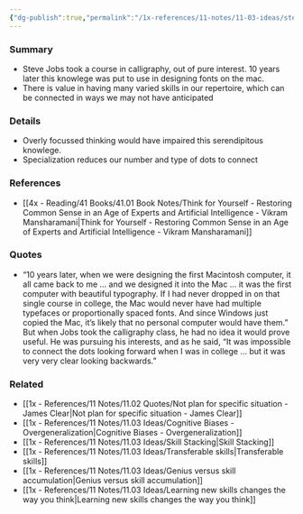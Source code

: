 ```yaml
---
{"dg-publish":true,"permalink":"/1x-references/11-notes/11-03-ideas/steve-jobs-course-in-typography-informed-later-design-for-the-mac/","title":"Steve Jobs course in typography informed later design for the mac","dgShowBacklinks":false}
---
```



### Summary
- Steve Jobs took a course in calligraphy, out of pure interest. 10 years later this knowlege was put to use in designing fonts on the mac.
- There is value in having many varied skills in our repertoire, which can be connected in ways we may not have anticipated

### Details
- Overly focussed thinking would have impaired this serendipitous knowlege.
- Specialization reduces our number and type of dots to connect

### References
- [[4x - Reading/41 Books/41.01 Book Notes/Think for Yourself - Restoring Common Sense in an Age of Experts and Artificial Intelligence - Vikram Mansharamani\|Think for Yourself - Restoring Common Sense in an Age of Experts and Artificial Intelligence - Vikram Mansharamani]]

### Quotes
- “10 years later, when we were designing the first Macintosh computer, it all came back to me … and we designed it into the Mac … it was the first computer with beautiful typography. If I had never dropped in on that single course in college, the Mac would never have had multiple typefaces or proportionally spaced fonts. And since Windows just copied the Mac, it’s likely that no personal computer would have them.” But when Jobs took the calligraphy class, he had no idea it would prove useful. He was pursuing his interests, and as he said, “It was impossible to connect the dots looking forward when I was in college … but it was very very clear looking backwards.”

### Related
- [[1x - References/11 Notes/11.02 Quotes/Not plan for specific situation - James Clear\|Not plan for specific situation - James Clear]]
- [[1x - References/11 Notes/11.03 Ideas/Cognitive Biases - Overgeneralization\|Cognitive Biases - Overgeneralization]]
- [[1x - References/11 Notes/11.03 Ideas/Skill Stacking\|Skill Stacking]]
- [[1x - References/11 Notes/11.03 Ideas/Transferable skills\|Transferable skills]]
- [[1x - References/11 Notes/11.03 Ideas/Genius versus skill accumulation\|Genius versus skill accumulation]]
- [[1x - References/11 Notes/11.03 Ideas/Learning new skills changes the way you think\|Learning new skills changes the way you think]]